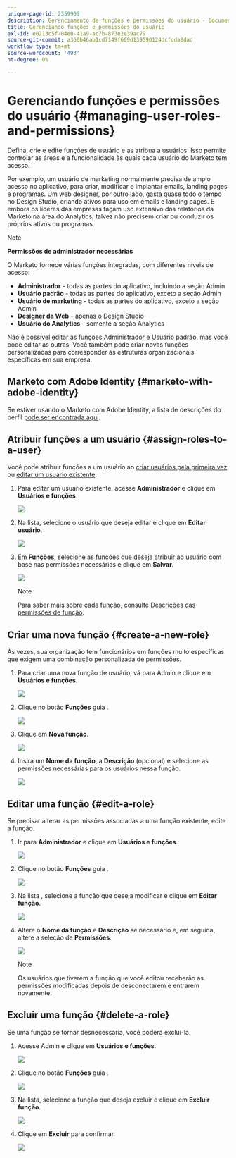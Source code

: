 ```yaml
---
unique-page-id: 2359909
description: Gerenciamento de funções e permissões do usuário - Documentos do Marketo - Documentação do produto
title: Gerenciando funções e permissões do usuário
exl-id: e0213c5f-04e0-41a9-ac7b-873e2e39ac79
source-git-commit: a360b46ab1cd7149f609d139590124dcfcda8dad
workflow-type: tm+mt
source-wordcount: '493'
ht-degree: 0%

---
```


# Gerenciando funções e permissões do usuário {#managing-user-roles-and-permissions}

Defina, crie e edite funções de usuário e as atribua a usuários. Isso permite controlar as áreas e a funcionalidade às quais cada usuário do Marketo tem acesso.

Por exemplo, um usuário de marketing normalmente precisa de amplo acesso no aplicativo, para criar, modificar e implantar emails, landing pages e programas. Um web designer, por outro lado, gasta quase todo o tempo no Design Studio, criando ativos para uso em emails e landing pages. E embora os líderes das empresas façam uso extensivo dos relatórios da Marketo na área do Analytics, talvez não precisem criar ou conduzir os próprios ativos ou programas.

>[!NOTE]
>
>**Permissões de administrador necessárias**

O Marketo fornece várias funções integradas, com diferentes níveis de acesso:

* **Administrador** - todas as partes do aplicativo, incluindo a seção Admin
* **Usuário padrão** - todas as partes do aplicativo, exceto a seção Admin
* **Usuário de marketing** - todas as partes do aplicativo, exceto a seção Admin
* **Designer da Web** - apenas o Design Studio
* **Usuário do Analytics** - somente a seção Analytics

Não é possível editar as funções Administrador e Usuário padrão, mas você pode editar as outras. Você também pode criar novas funções personalizadas para corresponder às estruturas organizacionais específicas em sua empresa.

## Marketo com Adobe Identity {#marketo-with-adobe-identity}

Se estiver usando o Marketo com Adobe Identity, a lista de descrições do perfil [pode ser encontrada aqui](/help/marketo/product-docs/administration/marketo-with-adobe-identity/overview.md#profile-levels).

## Atribuir funções a um usuário {#assign-roles-to-a-user}

Você pode atribuir funções a um usuário ao [criar usuários pela primeira vez](/help/marketo/product-docs/administration/users-and-roles/create-delete-edit-and-change-a-user-role.md) ou [editar um usuário existente](/help/marketo/product-docs/administration/users-and-roles/managing-marketo-users.md).

1. Para editar um usuário existente, acesse **Administrador** e clique em **Usuários e funções**.

   ![](assets/image2014-9-9-18-3a7-3a32.png)

1. Na lista, selecione o usuário que deseja editar e clique em **Editar usuário**.

   ![](assets/image2014-9-9-18-3a7-3a42.png)

1. Em **Funções**, selecione as funções que deseja atribuir ao usuário com base nas permissões necessárias e clique em **Salvar**.

   ![](assets/image2014-9-9-18-3a7-3a57.png)

   >[!NOTE]
   >
   >Para saber mais sobre cada função, consulte  [Descrições das permissões de função](/help/marketo/product-docs/administration/users-and-roles/managing-user-roles-and-permissions/descriptions-of-role-permissions.md).

## Criar uma nova função {#create-a-new-role}

Às vezes, sua organização tem funcionários em funções muito específicas que exigem uma combinação personalizada de permissões.

1. Para criar uma nova função de usuário, vá para Admin e clique em **Usuários e funções**.

   ![](assets/image2014-9-9-18-3a8-3a12.png)

1. Clique no botão **Funções** guia .

   ![](assets/image2014-9-9-18-3a8-3a22.png)

1. Clique em **Nova função**.

   ![](assets/image2014-9-9-18-3a8-3a38.png)

1. Insira um **Nome da função**, a **Descrição** (opcional) e selecione as permissões necessárias para os usuários nessa função.

   ![](assets/image2014-9-9-18-3a9-3a3.png)

## Editar uma função {#edit-a-role}

Se precisar alterar as permissões associadas a uma função existente, edite a função.

1. Ir para **Administrador** e clique em **Usuários e funções**.

   ![](assets/image2014-9-9-18-3a9-3a15.png)

1. Clique no botão **Funções** guia .

   ![](assets/image2014-9-9-18-3a9-3a26.png)

1. Na lista , selecione a função que deseja modificar e clique em **Editar função**.

   ![](assets/image2014-9-9-18-3a9-3a40.png)

1. Altere o **Nome da função** e **Descrição** se necessário e, em seguida, altere a seleção de **Permissões**.

   ![](assets/image2014-9-9-18-3a10-3a3.png)

   >[!NOTE]
   >
   >Os usuários que tiverem a função que você editou receberão as permissões modificadas depois de desconectarem e entrarem novamente.

## Excluir uma função {#delete-a-role}

Se uma função se tornar desnecessária, você poderá excluí-la.

1. Acesse Admin e clique em **Usuários e funções**.

   ![](assets/image2014-9-9-18-3a10-3a15.png)

1. Clique no botão **Funções** guia .

   ![](assets/image2014-9-9-18-3a10-3a27.png)

1. Na lista, selecione a função que deseja excluir e clique em **Excluir função**.

   ![](assets/image2014-9-9-18-3a10-3a39.png)

1. Clique em **Excluir** para confirmar.

   ![](assets/image2014-9-9-18-3a10-3a50.png)

